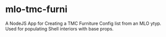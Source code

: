 # mlo-tmc-furni
A NodeJS App for Creating a TMC Furniture Config list from an MLO ytyp. Used for populating Shell interiors with base props.
